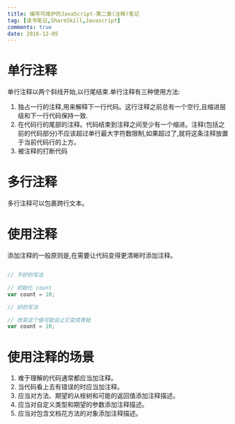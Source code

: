 ```yaml
---
title: 编写可维护的JavaScript-第二章(注释)笔记
tag: [读书笔记,ShareSkill,Javascript]
comments: true
date: 2016-12-05
---
```






# 单行注释

单行注释以两个斜线开始,以行尾结束.单行注释有三种使用方法:

1.  独占一行的注释,用来解释下一行代码。这行注释之前总有一个空行,且缩进层级和下一行代码保持一致.
2.  在代码行的尾部的注释。代码结束到注释之间至少有一个缩进。注释(包括之前的代码部分)不应该超过单行最大字符数限制,如果超过了,就将这条注释放置于当前代码行的上方。
3.  被注释的打断代码


#  多行注释

多行注释可以包裹跨行文本。

# 使用注释

添加注释的一般原则是,在需要让代码变得更清晰时添加注释。

```javascript

// 不好的写法

// 初始化 count
var count = 10;

// 好的写法

// 改变这个值可能会让它变成青蛙
var count = 10;
```

# 使用注释的场景

1.  难于理解的代码通常都应当加注释。
2.  当代码看上去有错误的时应当加注释。
3.  应当对方法、期望的从桉树和可能的返回值添加注释描述。
4.  应当对自定义类型和期望的参数添加注释描述。
5.  应当对包含文档花方法的对象添加注释描述。

